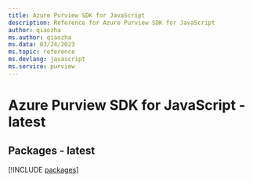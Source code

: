 ```yaml
---
title: Azure Purview SDK for JavaScript
description: Reference for Azure Purview SDK for JavaScript
author: qiaozha
ms.author: qiaozha
ms.data: 03/24/2023
ms.topic: reference
ms.devlang: javascript
ms.service: purview
---
```

# Azure Purview SDK for JavaScript - latest
## Packages - latest
[!INCLUDE [packages](purview-index.md)]